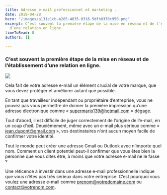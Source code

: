 ```yaml
---
title: Adresse e-mail professionnel et marketing .
date: 2019-04-28
hero: "/images/a131e1cb-4285-4835-8316-5dfb8370c950.png"
excerpt: C’est souvent la première étape de la mise en réseau et de l’établissement
  d’une relation en ligne.
timeToRead: 8
authors: []

---
```

### C’est souvent la première étape de la mise en réseau et de l’établissement d’une relation en ligne.

![](/images/f528de41-82cd-4f64-b58d-33e2c4e7871f.png)

Cela fait de votre adresse e-mail un élément crucial de votre marque, que vous devez protéger et améliorer autant que possible.

En tant que travailleur indépendant ou propriétaire d’entreprise, vous ne pouvez pas vous permettre de donner la première impression qu’une adresse électronique comme « supermario139@hotmail.com » dégage.

Tout d’abord, il est difficile de juger correctement de l’origine de l’e-mail, en un coup d’œil. Deuxièmement, même avec un e-mail plus sérieux comme « jean.dupont@gmail.com », vos destinataires n’ont aucun moyen facile de confirmer votre identité.

Tout le monde peut créer une adresse Gmail ou Outlook avec n’importe quel nom. Comment un client potentiel peut-il confirmer que vous êtes bien la personne que vous dites être, à moins que votre adresse e-mail ne le fasse ?

Une réticence à investir dans une adresse e-mail professionnelle indique que vous n’êtes pas très sérieux dans votre entreprise. C’est pourquoi vous voulez une adresse e-mail comme prenom@votredomaine.com ou contact@votrenom.com.